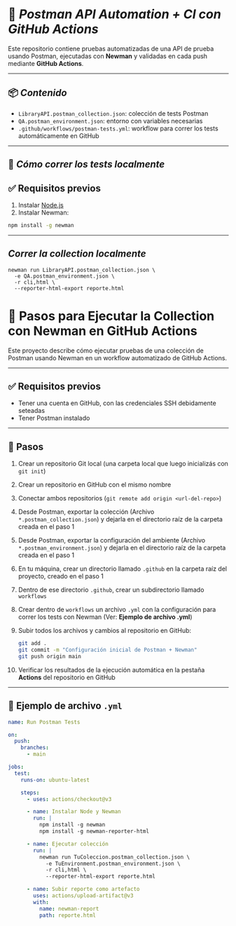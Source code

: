 # 🧪 *Postman API Automation + CI con GitHub Actions*

Este repositorio contiene pruebas automatizadas de una API de prueba usando Postman, ejecutadas con **Newman** y validadas en cada push mediante **GitHub Actions**.

---

## 📦 *Contenido*

- `LibraryAPI.postman_collection.json`: colección de tests Postman
- `QA.postman_environment.json`: entorno con variables necesarias
- `.github/workflows/postman-tests.yml`: workflow para correr los tests automáticamente en GitHub

---

## 🚀 *Cómo correr los tests localmente*

## ✅ Requisitos previos

1. Instalar [Node.js](https://nodejs.org)
2. Instalar Newman:

```bash
npm install -g newman
```
---

## *Correr la collection localmente*

```
newman run LibraryAPI.postman_collection.json \
  -e QA.postman_environment.json \
  -r cli,html \
  --reporter-html-export reporte.html
```

# 🚀 Pasos para Ejecutar la Collection con Newman en GitHub Actions

Este proyecto describe cómo ejecutar pruebas de una colección de Postman usando Newman en un workflow automatizado de GitHub Actions.

---

## ✅ Requisitos previos

- Tener una cuenta en GitHub, con las credenciales SSH debidamente seteadas
- Tener Postman instalado

---

## 🧪 Pasos

1. Crear un repositorio Git local (una carpeta local que luego inicializás con `git init`)
2. Crear un repositorio en GitHub con el mismo nombre
3. Conectar ambos repositorios (`git remote add origin <url-del-repo>`)
4. Desde Postman, exportar la colección (Archivo `*.postman_collection.json`) y dejarla en el directorio raíz de la carpeta creada en el paso 1
5. Desde Postman, exportar la configuración del ambiente (Archivo `*.postman_environment.json`) y dejarla en el directorio raíz de la carpeta creada en el paso 1
6. En tu máquina, crear un directorio llamado `.github` en la carpeta raíz del proyecto, creado en el paso 1
7. Dentro de ese directorio `.github`, crear un subdirectorio llamado `workflows`
10. Crear dentro de `workflows` un archivo `.yml` con la configuración para correr los tests con Newman (Ver: **Ejemplo de archivo .yml**)
11. Subir todos los archivos y cambios al repositorio en GitHub:
    
    ```bash
    git add .
    git commit -m "Configuración inicial de Postman + Newman"
    git push origin main
    ```
13. Verificar los resultados de la ejecución automática en la pestaña **Actions** del repositorio en GitHub

---

## 📄 Ejemplo de archivo `.yml`

```yaml
name: Run Postman Tests

on:
  push:
    branches:
      - main

jobs:
  test:
    runs-on: ubuntu-latest

    steps:
      - uses: actions/checkout@v3

      - name: Instalar Node y Newman
        run: |
          npm install -g newman
          npm install -g newman-reporter-html

      - name: Ejecutar colección
        run: |
          newman run TuColeccion.postman_collection.json \
            -e TuEnvironment.postman_environment.json \
            -r cli,html \
            --reporter-html-export reporte.html

      - name: Subir reporte como artefacto
        uses: actions/upload-artifact@v3
        with:
          name: newman-report
          path: reporte.html
